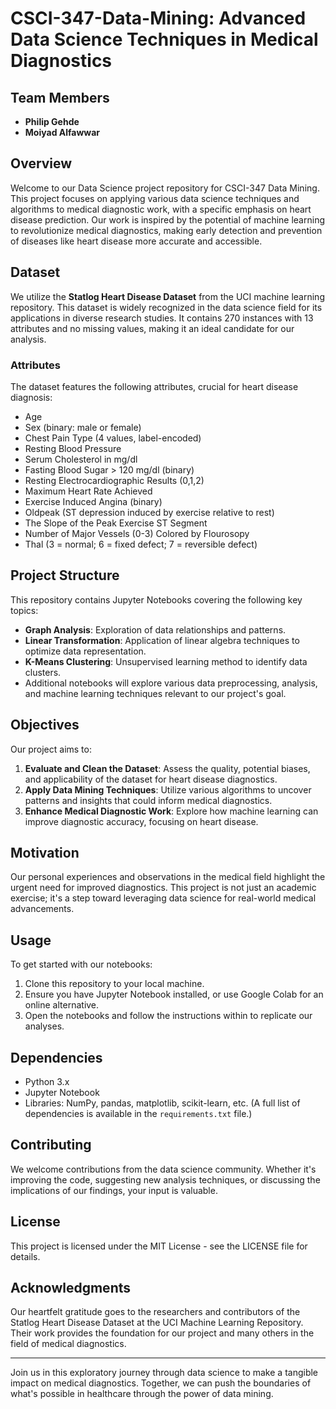 # CSCI-347-Data-Mining: Advanced Data Science Techniques in Medical Diagnostics

## Team Members

- **Philip Gehde**
- **Moiyad Alfawwar**

## Overview

Welcome to our Data Science project repository for CSCI-347 Data Mining. This project focuses on applying various data science techniques and algorithms to medical diagnostic work, with a specific emphasis on heart disease prediction. Our work is inspired by the potential of machine learning to revolutionize medical diagnostics, making early detection and prevention of diseases like heart disease more accurate and accessible.

## Dataset

We utilize the **Statlog Heart Disease Dataset** from the UCI machine learning repository. This dataset is widely recognized in the data science field for its applications in diverse research studies. It contains 270 instances with 13 attributes and no missing values, making it an ideal candidate for our analysis.

### Attributes

The dataset features the following attributes, crucial for heart disease diagnosis:

- Age
- Sex (binary: male or female)
- Chest Pain Type (4 values, label-encoded)
- Resting Blood Pressure
- Serum Cholesterol in mg/dl
- Fasting Blood Sugar > 120 mg/dl (binary)
- Resting Electrocardiographic Results (0,1,2)
- Maximum Heart Rate Achieved
- Exercise Induced Angina (binary)
- Oldpeak (ST depression induced by exercise relative to rest)
- The Slope of the Peak Exercise ST Segment
- Number of Major Vessels (0-3) Colored by Flourosopy
- Thal (3 = normal; 6 = fixed defect; 7 = reversible defect)

## Project Structure

This repository contains Jupyter Notebooks covering the following key topics:

- **Graph Analysis**: Exploration of data relationships and patterns.
- **Linear Transformation**: Application of linear algebra techniques to optimize data representation.
- **K-Means Clustering**: Unsupervised learning method to identify data clusters.
- Additional notebooks will explore various data preprocessing, analysis, and machine learning techniques relevant to our project's goal.

## Objectives

Our project aims to:

1. **Evaluate and Clean the Dataset**: Assess the quality, potential biases, and applicability of the dataset for heart disease diagnostics.
2. **Apply Data Mining Techniques**: Utilize various algorithms to uncover patterns and insights that could inform medical diagnostics.
3. **Enhance Medical Diagnostic Work**: Explore how machine learning can improve diagnostic accuracy, focusing on heart disease.

## Motivation

Our personal experiences and observations in the medical field highlight the urgent need for improved diagnostics. This project is not just an academic exercise; it's a step toward leveraging data science for real-world medical advancements.

## Usage

To get started with our notebooks:

1. Clone this repository to your local machine.
2. Ensure you have Jupyter Notebook installed, or use Google Colab for an online alternative.
3. Open the notebooks and follow the instructions within to replicate our analyses.

## Dependencies

- Python 3.x
- Jupyter Notebook
- Libraries: NumPy, pandas, matplotlib, scikit-learn, etc. (A full list of dependencies is available in the `requirements.txt` file.)

## Contributing

We welcome contributions from the data science community. Whether it's improving the code, suggesting new analysis techniques, or discussing the implications of our findings, your input is valuable.

## License

This project is licensed under the MIT License - see the LICENSE file for details.

## Acknowledgments

Our heartfelt gratitude goes to the researchers and contributors of the Statlog Heart Disease Dataset at the UCI Machine Learning Repository. Their work provides the foundation for our project and many others in the field of medical diagnostics.

---

Join us in this exploratory journey through data science to make a tangible impact on medical diagnostics. Together, we can push the boundaries of what's possible in healthcare through the power of data mining.
